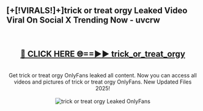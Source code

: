 <h2>[+[!VIRALS!]+]trick or treat orgy Leaked Video Viral On Social X Trending Now - uvcrw</h2>
<br>
<div align="center">
<h2><a href="https://libra.edu.pl?trick_or_treat_orgy" rel="nofollow">🔴 CLICK HERE 🌐==►► trick_or_treat_orgy</a></h2>
<br>
Get trick or treat orgy OnlyFans leaked all content. Now you can access all videos and pictures of trick or treat orgy OnlyFans. New Updated Files 2025!
<br>
<br>
<a href="https://libra.edu.pl?trick_or_treat_orgy" rel="nofollow" data-target="animated-image.originalLink"><img src="https://i.ibb.co.com/WyWwxjT/player-gif2.gif" alt="trick or treat orgy Leaked OnlyFans" style="max-width: 100%; display: inline-block;" data-target="animated-image.originalImage"></a>
</div>
<br>